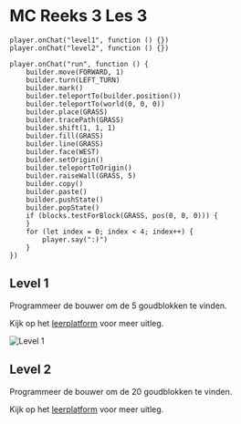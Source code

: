 # MC Reeks 3 Les 3

```template
player.onChat("level1", function () {})
player.onChat("level2", function () {})
```

```block
player.onChat("run", function () {
    builder.move(FORWARD, 1)
    builder.turn(LEFT_TURN)
    builder.mark()
    builder.teleportTo(builder.position())
    builder.teleportTo(world(0, 0, 0))
    builder.place(GRASS)
    builder.tracePath(GRASS)
    builder.shift(1, 1, 1)
    builder.fill(GRASS)
    builder.line(GRASS)
    builder.face(WEST)
    builder.setOrigin()
    builder.teleportToOrigin()
    builder.raiseWall(GRASS, 5)
    builder.copy()
    builder.paste()
    builder.pushState()
    builder.popState()
    if (blocks.testForBlock(GRASS, pos(0, 0, 0))) {
    }
    for (let index = 0; index < 4; index++) {
        player.say(":)")
    }
})
```

## Level 1

Programmeer de bouwer om de 5 goudblokken te vinden.

Kijk op het [leerplatform](https://leerplatform.codefever.be/) voor meer uitleg.

![Level 1](https://codefeverpublic.blob.core.windows.net/public-content/images/d8f2f1d0aa1cb23583ac9bae42084e903b7bcc2e059774f9ca52129147fb13f4.png)

## Level 2

Programmeer de bouwer om de 20 goudblokken te vinden.

Kijk op het [leerplatform](https://leerplatform.codefever.be/) voor meer uitleg.
